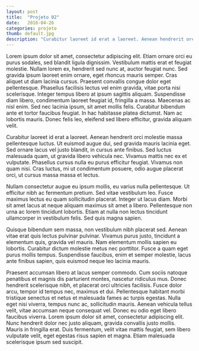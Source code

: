 ```yaml
---
layout: post
title:  "Projeto 02"
date:   2016-04-26
categories: projeto
thumb: default.jpg
description: "Curabitur laoreet id erat a laoreet. Aenean hendrerit orci molestie massa pellentesque luctus. Ut euismod augue dui, sed gravida mauris lacinia eget. Sed ornare lacus vel justo blandit, in cursus ante finibus. Sed luctus malesuada quam, ut gravida libero vehicula nec. Vivamus mattis nec ex et vulputate. Phasellus cursus nulla eu purus efficitur feugiat. Vivamus non quam nisi. Cras luctus, mi ut condimentum posuere, odio augue placerat orci, ut cursus massa massa et lectus."
---
```


Lorem ipsum dolor sit amet, consectetur adipiscing elit. Etiam ornare orci eu purus sodales, sed blandit ligula dignissim. Vestibulum mattis erat et feugiat molestie. Nullam lorem ex, hendrerit sed nunc at, auctor feugiat nunc. Sed gravida ipsum laoreet enim ornare, eget rhoncus mauris semper. Cras aliquet ut diam lacinia cursus. Praesent convallis congue dolor eget pellentesque. Phasellus facilisis lectus vel enim gravida, vitae porta nisi scelerisque. Integer tempus libero at ipsum sagittis aliquam. Suspendisse diam libero, condimentum laoreet feugiat id, fringilla a massa. Maecenas ac nisl enim. Sed nec lacinia ipsum, sit amet mollis felis. Curabitur bibendum ante et tortor faucibus feugiat. In hac habitasse platea dictumst. Nam ac lobortis mauris. Donec felis leo, eleifend sed libero efficitur, gravida aliquam velit.

Curabitur laoreet id erat a laoreet. Aenean hendrerit orci molestie massa pellentesque luctus. Ut euismod augue dui, sed gravida mauris lacinia eget. Sed ornare lacus vel justo blandit, in cursus ante finibus. Sed luctus malesuada quam, ut gravida libero vehicula nec. Vivamus mattis nec ex et vulputate. Phasellus cursus nulla eu purus efficitur feugiat. Vivamus non quam nisi. Cras luctus, mi ut condimentum posuere, odio augue placerat orci, ut cursus massa massa et lectus.

Nullam consectetur augue eu ipsum mollis, eu varius nulla pellentesque. Ut efficitur nibh ac fermentum pretium. Sed vitae vestibulum leo. Fusce maximus lectus eu quam sollicitudin placerat. Integer ut lacus diam. Morbi sit amet lacus at neque aliquam maximus sit amet a libero. Pellentesque non urna ac lorem tincidunt lobortis. Etiam at nulla non lectus tincidunt ullamcorper in vestibulum felis. Sed quis magna sapien.

Quisque bibendum sem massa, non vestibulum nibh placerat sed. Aenean vitae erat quis lectus pulvinar pulvinar. Vivamus purus justo, tincidunt a elementum quis, gravida vel mauris. Nam elementum mollis sapien eu lobortis. Curabitur dictum molestie metus nec porttitor. Fusce a quam eget purus mollis tempus. Suspendisse faucibus, enim et semper molestie, lacus ante finibus sapien, quis euismod neque leo lacinia mauris.

Praesent accumsan libero at lacus semper commodo. Cum sociis natoque penatibus et magnis dis parturient montes, nascetur ridiculus mus. Donec hendrerit scelerisque nibh, et placerat orci ultricies facilisis. Fusce dolor arcu, tempor id tempus nec, maximus et dui. Pellentesque habitant morbi tristique senectus et netus et malesuada fames ac turpis egestas. Nulla eget nisi viverra, tempus nunc ac, sollicitudin mauris. Aenean vehicula tellus velit, vitae accumsan neque consequat vel. Donec eu odio eget libero faucibus viverra. Lorem ipsum dolor sit amet, consectetur adipiscing elit. Nunc hendrerit dolor nec justo aliquam, gravida convallis justo mollis. Mauris in fringilla erat. Duis fermentum, velit vitae mattis feugiat, sem libero vulputate velit, eget egestas risus sapien et magna. Etiam malesuada scelerisque ipsum sed suscipit.